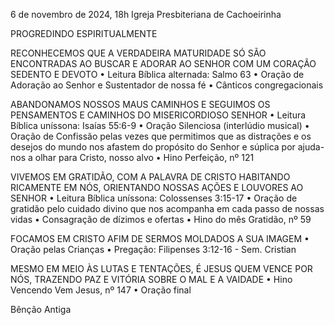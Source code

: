 6 de novembro de 2024, 18h
Igreja Presbiteriana de Cachoeirinha

PROGREDINDO ESPIRITUALMENTE

RECONHECEMOS QUE A VERDADEIRA MATURIDADE SÓ SÃO ENCONTRADAS AO BUSCAR E ADORAR AO SENHOR COM UM CORAÇÃO SEDENTO E DEVOTO
•	Leitura Bíblica alternada: Salmo 63
•	Oração de Adoração ao Senhor e Sustentador de nossa fé
•	Cânticos congregacionais 

ABANDONAMOS NOSSOS MAUS CAMINHOS E SEGUIMOS OS PENSAMENTOS E CAMINHOS DO MISERICORDIOSO SENHOR
•	Leitura Bíblica uníssona: Isaías 55:6-9
•	Oração Silenciosa (interlúdio musical)
•	Oração de Confissão pelas vezes que permitimos que as distrações e os desejos do mundo nos afastem do propósito do Senhor e súplica por ajuda-nos a olhar para Cristo, nosso alvo
•	Hino Perfeição, nº 121

VIVEMOS EM GRATIDÃO, COM A PALAVRA DE CRISTO HABITANDO RICAMENTE EM NÓS, ORIENTANDO NOSSAS AÇÕES E LOUVORES AO SENHOR
•	Leitura Bíblica uníssona: Colossenses 3:15-17
•	Oração de gratidão pelo cuidado divino que nos acompanha em cada passo de nossas vidas
•	Consagração de dízimos e ofertas
•	Hino do mês Gratidão, nº 59

FOCAMOS EM CRISTO AFIM DE SERMOS MOLDADOS A SUA IMAGEM
•	Oração pelas Crianças
•	Pregação: Filipenses 3:12-16 - Sem. Cristian

MESMO EM MEIO ÀS LUTAS E TENTAÇÕES, É JESUS QUEM VENCE POR NÓS, TRAZENDO PAZ E VITÓRIA SOBRE O MAL E A VAIDADE
•	Hino Vencendo Vem Jesus, nº 147
•	Oração final

Bênção Antiga